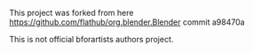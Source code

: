 This project was forked from here https://github.com/flathub/org.blender.Blender commit a98470a

This is not official bforartists authors project.
